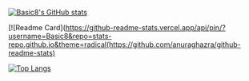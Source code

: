 
[![Basic8's GitHub stats](https://github-readme-stats.vercel.app/api?username=Basic8&theme=radical)](https://github.com/anuraghazra/github-readme-stats)

[![Readme Card](https://github-readme-stats.vercel.app/api/pin/?username=Basic8&repo=stats-repo.github.io&theme=radical(https://github.com/anuraghazra/github-readme-stats)


[![Top Langs](https://github-readme-stats.vercel.app/api/top-langs/?username=Basic8&theme=radical)](https://github.com/anuraghazra/github-readme-stats)
